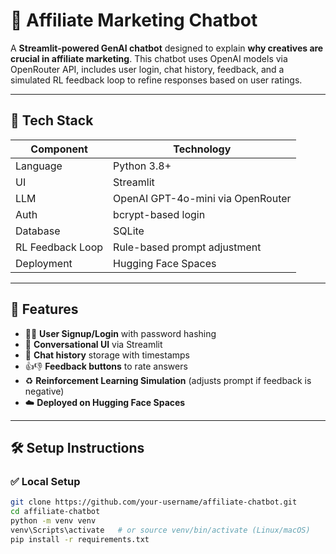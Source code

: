 # 🤖 Affiliate Marketing Chatbot

A **Streamlit-powered GenAI chatbot** designed to explain **why creatives are crucial in affiliate marketing**. This chatbot uses OpenAI models via OpenRouter API, includes user login, chat history, feedback, and a simulated RL feedback loop to refine responses based on user ratings.

---

## 🔧 Tech Stack

| Component        | Technology                          |
|------------------|--------------------------------------|
| Language         | Python 3.8+                          |
| UI               | Streamlit                            |
| LLM              | OpenAI GPT-4o-mini via OpenRouter    |
| Auth             | bcrypt-based login                   |
| Database         | SQLite                               |
| RL Feedback Loop | Rule-based prompt adjustment         |
| Deployment       | Hugging Face Spaces                  |

---

## 🚀 Features
- 🧑‍💼 **User Signup/Login** with password hashing
- 💬 **Conversational UI** via Streamlit
- 💾 **Chat history** storage with timestamps
- 👍👎 **Feedback buttons** to rate answers
- ♻️ **Reinforcement Learning Simulation** (adjusts prompt if feedback is negative)
- ☁️ **Deployed on Hugging Face Spaces**

---

## 🛠️ Setup Instructions

### ✅ Local Setup

```bash
git clone https://github.com/your-username/affiliate-chatbot.git
cd affiliate-chatbot
python -m venv venv
venv\Scripts\activate   # or source venv/bin/activate (Linux/macOS)
pip install -r requirements.txt




